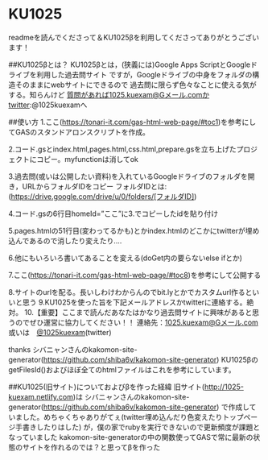 # KU1025
readmeを読んでくださって＆KU1025βを利用してくださってありがとうございます！

##KU1025βとは？
KU1025βとは，(狭義には)Google Apps ScriptとGoogleドライブを利用した過去問サイト
ですが，Googleドライブの中身をフォルダの構造そのままにwebサイトにできるので
過去問に限らず色々なことに使える気がする。知らんけど
質問があれば1025.kuexam@Gメール.comかtwitter:@1025kuexamへ

##使い方
1.ここ(https://tonari-it.com/gas-html-web-page/#toc1)を参考にしてGASのスタンドアロンスクリプトを作成。

2.コード.gsとindex.html,pages.html,css.html,prepare.gsを立ち上げたプロジェクトにコピー。myfunctionは消してok

3.過去問(或いは公開したい資料)を入れているGoogleドライブのフォルダを開き，URLからフォルダIDをコピー
フォルダIDとは:(https://drive.google.com/drive/u/0/folders/[フォルダID])

4.コード.gsの6行目homeId=”ここ”に3.でコピーしたidを貼り付け

5.pages.htmlの51行目(変わってるかも)とかindex.htmlのどこかにtwitterが埋め込んであるので消したり変えたり....

6.他にもいろいろ書いてあることを変える(doGet内の要らないelse ifとか)

7.ここ(https://tonari-it.com/gas-html-web-page/#toc8)を参考にして公開する

8.サイトのurlを配る。長いしわけわからんのでbit.lyとかでカスタムurl作るといいと思う
9.KU1025を使った旨を下記メールアドレスかtwitterに連絡する。絶対。
10.【重要】ここまで読んだあなたはかなり過去問サイトに興味があると思うのでぜひ運営に協力してください！！
連絡先：1025.kuexam@Gメール.com　或いは　<a href="https://twitter.com/1025kuexam">@1025kuexam</a>(twitter)

thanks
シバニャンさんのkakomon-site-generator(https://github.com/shiba6v/kakomon-site-generator)
KU1025βのgetFilesId()およびほぼ全てのhtmlファイルはこれを参考にしています。

##KU1025(旧サイト)についておよびβを作った経緯
旧サイト(http://1025-kuexam.netlify.com)は
シバニャンさんのkakomon-site-generator(https://github.com/shiba6v/kakomon-site-generator)
で作成していました。めちゃくちゃありがてぇ(twitter埋め込んだり色変えたりトップページ手書きしたりはした)
が，僕の家でrubyを実行できないので更新頻度が課題となっていました
kakomon-site-generatorの中の関数使ってGASで常に最新の状態のサイトを作れるのでは？と思ってβを作った